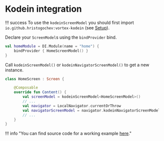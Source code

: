 # Kodein integration

!!! success
    To use the `kodeinScreenModel` you should first import `io.github.hristogochev:vortex-kodein` (see [Setup](../setup.md)).

Declare your `ScreenModel`s using the `bindProvider` bind.

```kotlin
val homeModule = DI.Module(name = "home") {
    bindProvider { HomeScreenModel() } 
}
```

Call `kodeinScreenModel()` or `kodeinNavigatorScreenModel()` to get a new instance.

```kotlin
class HomeScreen : Screen {

    @Composable
    override fun Content() {
        val screenModel = kodeinScreenModel<HomeScreenModel>()
        // ...
        val navigator = LocalNavigator.currentOrThrow
        val navigatorScreenModel = navigator.kodeinNavigatorScreenModel<HomeScreenModel>()
        // ...
    }
}
```


!!! info "You can find source code for a working example [here](https://github.com/hristogochev/vortex/blob/main/samples/multiplatform/src/commonMain/kotlin/io/github/hristogochev/vortex/sample/multiplatform/screenModel/kodein/Kodein.kt)."